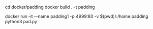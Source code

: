 cd docker/padding
docker build . -t padding


docker run -it --name padding1 -p 4999:80 -v $(pwd)/:/home padding
python3 pad.py